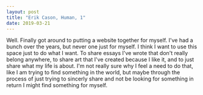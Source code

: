 ```yaml
---
layout: post
title: "Erik Cason, Human, 1"
date: 2019-03-21
---
```


Well. Finally got around to putting a website together for myself. I've had a bunch over the years, but never one just for myself.  I think I want to use this space just to do what I want. To share essays I've wrote that don't really belong anywhere, to share art that I've created because I like it, and to just share what my life is about. I'm not really sure why I feel a need to do that, like I am trying to find something in the world, but maybe through the process of just trying to sincerly share and not be looking for something in return I might find something for myself. 
